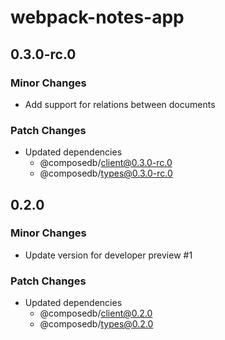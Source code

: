 # webpack-notes-app

## 0.3.0-rc.0

### Minor Changes

- Add support for relations between documents

### Patch Changes

- Updated dependencies
  - @composedb/client@0.3.0-rc.0
  - @composedb/types@0.3.0-rc.0

## 0.2.0

### Minor Changes

- Update version for developer preview #1

### Patch Changes

- Updated dependencies
  - @composedb/client@0.2.0
  - @composedb/types@0.2.0
